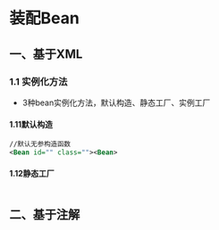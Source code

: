 # 装配Bean

## 一、基于XML

### 1.1 实例化方法

- 3种bean实例化方法，默认构造、静态工厂、实例工厂

#### 1.11默认构造

```xml
//默认无参构造函数
<Bean id="" class=""><Bean>
```



#### 1.12静态工厂

```

```



## 二、基于注解